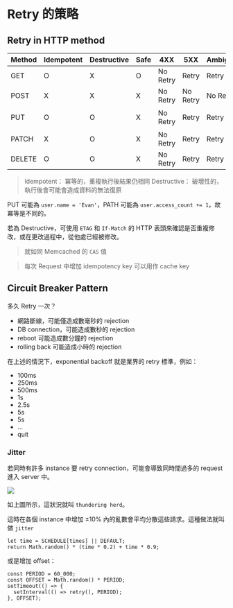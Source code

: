 # Retry 的策略

## Retry in HTTP method

| Method | Idempotent | Destructive | Safe | 4XX      | 5XX      | Ambiguous | Purpose        |
| ------ | ---------- | ----------- | ---- | -------- | -------- | --------- | -------------- |
| GET    | O          | X           | O    | No Retry | Retry    | Retry     | 取得資料       |
| POST   | X          | X           | X    | No Retry | No Retry | No Retry  | 建立資料       |
| PUT    | O          | O           | X    | No Retry | Retry    | Retry     | 建立或編輯資料 |
| PATCH  | X          | O           | X    | No Retry | Retry    | Retry     | 編輯資料       |
| DELETE | O          | O           | X    | No Retry | Retry    | Retry     | 刪除資料       |

> Idempotent： 冪等的，重複執行後結果仍相同
> Destructive： 破壞性的，執行後會可能會造成資料的無法復原

PUT 可能為 `user.name = 'Evan'`，PATH 可能為 `user.access_count += 1`，故冪等是不同的。

若為 Destructive，可使用 `ETAG` 和 `If-Match` 的 HTTP 表頭來確認是否重複修改，或在更改過程中，從他處已經被修改。

> 就如同 Memcached 的 `CAS` 值

> 每次 Request 中增加 idempotency key 可以用作 cache key

## Circuit Breaker Pattern

多久 Retry 一次？

- 網路斷線，可能僅造成數毫秒的 rejection
- DB connection，可能造成數秒的 rejection
- reboot 可能造成數分鐘的 rejection
- rolling back 可能造成小時的 rejection

在上述的情況下，exponential backoff 就是業界的 retry 標準，例如：

- 100ms
- 250ms
- 500ms
- 1s
- 2.5s
- 5s
- 5s
- ...
- quit

### Jitter

若同時有許多 instance 要 retry connection，可能會導致同時間過多的 request 進入 server 中。

![](https://i.imgur.com/kBdS63z.png)

如上圖所示，這狀況就叫 `thundering herd`。

這時在各個 instance 中增加 ±10% 內的亂數會平均分散這些請求。這種做法就叫做 `jitter`

```javascript=
let time = SCHEDULE[times] || DEFAULT;
return Math.random() * (time * 0.2) + time * 0.9;
```

或是增加 offset：

```javascript=
const PERIOD = 60_000;
const OFFSET = Math.random() * PERIOD;
setTimeout(() => {
  setInterval(() => retry(), PERIOD);
}, OFFSET);
```
